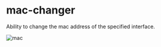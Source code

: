 # mac-changer
Ability to change the mac address of the specified interface.




![mac](https://user-images.githubusercontent.com/86625603/139691327-d7bb4657-855c-407b-9c42-b921b128bf4a.gif)
